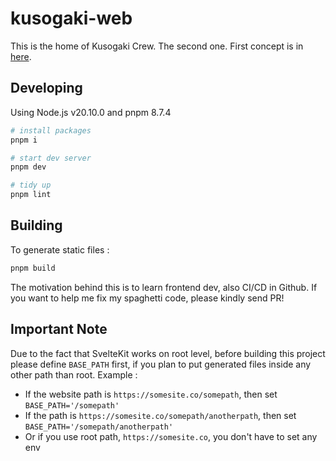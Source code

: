 # kusogaki-web

This is the home of Kusogaki Crew. The second one. First concept is in [here](https://github.com/Plyrs1/kusogaki-web).

## Developing

Using Node.js v20.10.0 and pnpm 8.7.4

```bash
# install packages
pnpm i

# start dev server
pnpm dev

# tidy up
pnpm lint
```

## Building

To generate static files :

```bash
pnpm build
```

The motivation behind this is to learn frontend dev, also CI/CD in Github. If you want to help me fix my spaghetti code, please kindly send PR!

## Important Note

Due to the fact that SvelteKit works on root level, before building this project please define `BASE_PATH` first, if you plan to put generated files
inside any other path than root. Example :

- If the website path is `https://somesite.co/somepath`, then set `BASE_PATH='/somepath'`
- If the path is `https://somesite.co/somepath/anotherpath`, then set `BASE_PATH='/somepath/anotherpath'`
- Or if you use root path, `https://somesite.co`, you don't have to set any env
